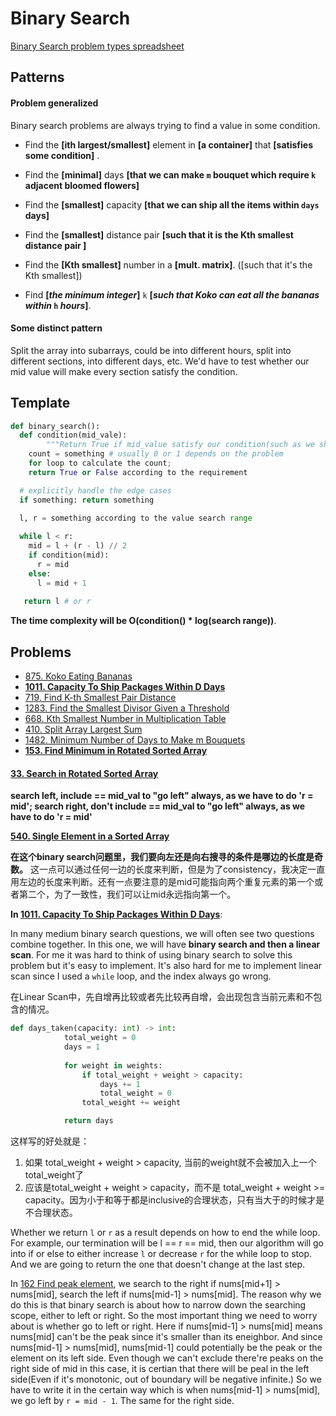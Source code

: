 # Binary Search

[Binary Search problem types spreadsheet](https://docs.google.com/spreadsheets/d/1ueesUx645Ws6Pd7NmSvNMoRsoryjsxK2QIBH9MVeHSY/edit?gid=0#gid=0)

## Patterns

#### Problem generalized

Binary search problems are always trying to find a value in some condition. 

- Find the **[ith largest/smallest]** element in **[a container]** that **[satisfies some condition]** .

- Find the **[minimal]** days **[that we can make `m` bouquet which require `k` adjacent bloomed flowers]**

- Find the **[smallest]** capacity **[that we can ship all the items within `days` days]**

- Find the **[smallest]** distance pair **[such that it is the Kth smallest distance pair ]**
- Find the **[Kth smallest]** number in a **[mult. matrix]**.  ([such that it's the Kth smallest])
- Find **[*the minimum integer*]** `k`  **[*such that Koko can eat all the bananas within* `h` *hours*]**.



#### Some distinct pattern

Split the array into subarrays, could be into different hours, split into different sections, into different days, etc. We'd have to test whether our mid value will make every section satisfy the condition. 



## Template

```python
def binary_search():
  def condition(mid_vale):
		"""Return True if mid_value satisfy our condition(such as we ship ship at most n days with a capacity `mid`)"""
    count = something # usually 0 or 1 depends on the problem
    for loop to calculate the count;
    return True or False according to the requirement

  # explicitly handle the edge cases
  if something: return something

  l, r = something according to the value search range
  
  while l < r:
    mid = l + (r - l) // 2
    if condition(mid):
      r = mid
    else:
      l = mid + 1
    
   return l # or r
```

**The time complexity will be O(condition() * log(search range))**.



## Problems

- [875. Koko Eating Bananas](https://leetcode.com/problems/koko-eating-bananas/)
- **[1011. Capacity To Ship Packages Within D Days](https://leetcode.com/problems/capacity-to-ship-packages-within-d-days)** 
- [719. Find K-th Smallest Pair Distance](https://leetcode.com/problems/find-k-th-smallest-pair-distance)  
- [1283. Find the Smallest Divisor Given a Threshold](https://leetcode.com/problems/find-the-smallest-divisor-given-a-threshold)  
- [668. Kth Smallest Number in Multiplication Table](https://leetcode.com/problems/kth-smallest-number-in-multiplication-table)  
- [410. Split Array Largest Sum](https://leetcode.com/problems/split-array-largest-sum)  
- [1482. Minimum Number of Days to Make m Bouquets](https://leetcode.com/problems/minimum-number-of-days-to-make-m-bouquets)  
- **[153. Find Minimum in Rotated Sorted Array](https://leetcode.com/problems/find-minimum-in-rotated-sorted-array)**



#### [33. Search in Rotated Sorted Array](https://leetcode.com/problems/search-in-rotated-sorted-array/)

**search left, include == mid_val to "go left" always, as we have to do 'r = mid'; search right, don't include == mid_val to "go left" always, as we have to do 'r = mid'**





**[540. Single Element in a Sorted Array](https://leetcode.com/problems/single-element-in-a-sorted-array/)**

**在这个binary search问题里，我们要向左还是向右搜寻的条件是哪边的长度是奇数。** 这一点可以通过任何一边的长度来判断，但是为了consistency，我决定一直用左边的长度来判断。还有一点要注意的是mid可能指向两个重复元素的第一个或者第二个，为了一致性，我们可以让mid永远指向第一个。



**In [1011. Capacity To Ship Packages Within D Days](https://leetcode.com/problems/capacity-to-ship-packages-within-d-days/)**:

In many medium binary search questions, we will often see two questions combine together. In this one, we will have **binary search and then a linear scan**. For me it was hard to think of using binary search to solve this problem but it's easy to implement. It's also hard for me to implement linear scan since I used a `while` loop, and the index always go wrong.

在Linear Scan中，先自增再比较或者先比较再自增，会出现包含当前元素和不包含的情况。

```python
def days_taken(capacity: int) -> int:
            total_weight = 0
            days = 1
      
            for weight in weights:
                if total_weight + weight > capacity:
                    days += 1
                    total_weight = 0
                total_weight += weight

            return days

```

这样写的好处就是：

1. 如果 total_weight + weight > capacity, 当前的weight就不会被加入上一个total_weight了
2. 应该是total_weight + weight > capacity，而不是 total_weight + weight >= capacity。因为小于和等于都是inclusive的合理状态，只有当大于的时候才是不合理状态。



Whether we return `l` or `r` as a result depends on how to end the while loop. For example, our termination will be l == r == mid, then our algorithm will go into if or else to either increase `l` or decrease `r` for the while loop to stop. And we are going to return the one that doesn't change at the last step.

In [162 Find peak element](./162_find_peak_element.py), we search to the right if nums[mid+1] > nums[mid], search the left if nums[mid-1] > nums[mid]. The reason why we do this is that binary search is about how to narrow down the searching scope, either to left or right. So the most important thing we need to worry about is whether go to left or right. Here if nums[mid-1] > nums[mid] means nums[mid] can't be the peak since it's smaller than its eneighbor. And since nums[mid-1] > nums[mid], nums[mid-1] could potentially be the peak or the element on its left side. Even though we can't exclude there're peaks on the right side of mid in this case, it is certian that there will be peal in the left side(Even if it's monotonic, out of boundary will be negative infinite.) So we have to write it in the certain way which is when nums[mid-1] > nums[mid], we go left by `r = mid - 1`. The same for the right side.
